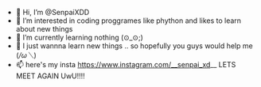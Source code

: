 - 👋 Hi, I’m @SenpaiXDD
- 👀 I’m interested in coding proggrames like phython and likes to learn about new things
- 🌱 I’m currently learning nothing (⊙_⊙;)
- 💞️ I just wannna learn new things .. so hopefully you guys would help me (*/ω＼*)
- 📫 here's my insta https://www.instagram.com/__senpai_xd__
LETS MEET AGAIN UwU!!!!
<!---
SenpaiXDD/SenpaiXDD is a ✨ special ✨ repository because its `README.md` (this file) appears on your GitHub profile.
You can click the Preview link to take a look at your changes.
--->
